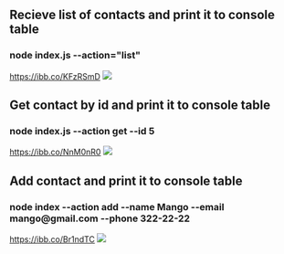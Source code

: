 <h2 align="left">Recieve list of contacts and print it to console table</h1> 
<h3>node index.js --action="list" </h2>
<a href='https://ibb.co/KFzRSmD'>https://ibb.co/KFzRSmD</a>
<img src = 'https://i.ibb.co/qkFXVxC/Screenshot-1.png' max-width = '100%' />


<h2 align="left">Get contact by id and print it to console table</h1> 
<h3>node index.js --action get --id 5 </h2>
<a href='https://ibb.co/NnM0nR0'>https://ibb.co/NnM0nR0</a>
<img src = 'https://i.ibb.co/R4qX48X/Screenshot-2.png' max-width = '100%' />

<h2 align="left">Add contact and print it to console table</h1> 
<h3>node index --action add --name Mango --email mango@gmail.com --phone 322-22-22</h2>
<a href='https://ibb.co/Br1ndTC'>https://ibb.co/Br1ndTC</a>
<img src = 'https://i.ibb.co/s6BWksV/Screenshot-3.png' max-width = '100%' />